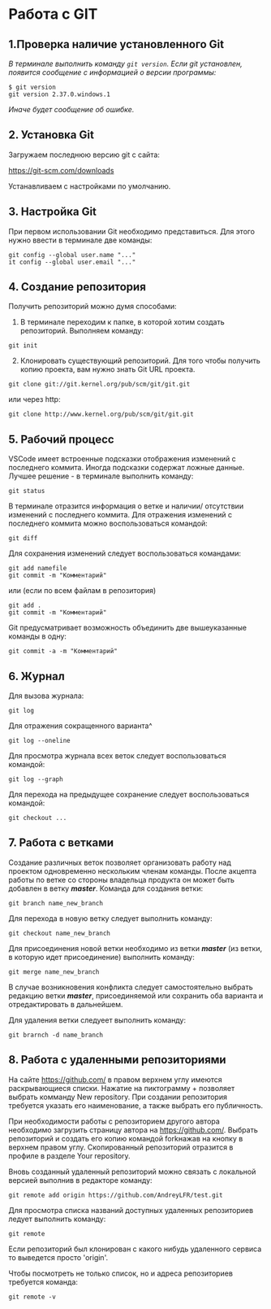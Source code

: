# Работа с GIT
## 1.Проверка наличие установленного Git
*В терминале выполнить команду `git version`.
Если git установлен, появится сообщение с информацией о версии программы:*
```
$ git version
git version 2.37.0.windows.1
```
*Иначе будет сообщение об ошибке.*

## 2. Установка Git
Загружаем последнюю версию git с сайта:

https://git-scm.com/downloads

Устанавливаем с настройками по умолчанию.

## 3. Настройка Git
При первом использовании Git необходимо представиться. Для этого нужно ввести в терминале две команды:
```
git config --global user.name "..."
it config --global user.email "..."
```
## 4. Создание репозитория
Получить репозиторий можно думя способами:
1. В терминале переходим к папке, в которой хотим создать репозиторий. Выполняем команду:
```
git init
```
2. Клонировать существующий репозиторий. Для того чтобы получить копию проекта, вам нужно знать Git URL проекта.
```
git clone git://git.kernel.org/pub/scm/git/git.git
```
или через http:
```
git clone http://www.kernel.org/pub/scm/git/git.git
```


## 5. Рабочий процесс

VSCode имеет встроенные подсказки отображения изменений с последнего коммита. Иногда подсказки содержат ложные данные.
Лучшее решение - в терминале выполнить команду:
```
git status
```
В терминале отразится информация о ветке и наличии/ отсутствии изменений с последнего коммита. Для отражения изменений с последнего коммита можно воспользоваться командой:
```
git diff
```
Для сохранения изменений следует воспользоваться командами:
```
git add namefile
git commit -m "Комментарий"
```
или (если по всем файлам в репозитория)
```
git add .
git commit -m "Комментарий"
```
Git предусматривает возможность объединить две вышеуказанные команды в одну:
```
git commit -a -m "Комментарий"
```

## 6. Журнал
Для вызова журнала:
```
git log
```
Для отражения сокращенного варианта^
```
git log --oneline
```
Для просмотра журнала всех веток следует воспользоваться командой:
```
git log --graph
```

Для перехода на предыдущее сохранение следует воспользоваться командой:
```
git checkout ...
```

## 7. Работа с ветками
Создание различных веток позволяет организовать работу над проектом одновременно нескольким членам команды. После акцепта работы по ветке со стороны владельца продукта он может быть добавлен в ветку __*master*__.
Команда для создания ветки:
```
git branch name_new_branch
```
Для перехода в новую ветку следует выполнить команду:
```
git checkout name_new_branch
```
Для присоединения новой ветки необходимо из ветки **_master_** (из ветки, в которую идет присоединение) выполнить команду:
```
git merge name_new_branch
``` 
В случае возникновения конфликта следует самостоятельно выбрать редакцию ветки __*master*__, присоединяемой или сохранить оба варианта и отредактировать в дальнейшем.

Для удаления ветки следуеет выполнить команду:
```
git brarnch -d name_branch
```
## 8. Работа с удаленными репозиториями

На сайте https://github.com/ в правом верхнем углу имеются раскрывающиеся списки. Нажатие на пиктограмму + позволяет выбрать комманду New repository.
При создании репозитория требуется указать его наименование, а также выбрать его публичность.

При необходимости работы с репозиторием другого автора необходимо загрузить страницу автора на https://github.com/. Выбрать репозиторий и создать его копию командой forkнажав на кнопку в верхнем правом углу. Скопированный репозиторий отразится в профиле в разделе Your repository.

Вновь созданный удаленный репозиторий можно связать с локальной версией выполнив в редакторе команду:
```
git remote add origin https://github.com/AndreyLFR/test.git
```
Для просмотра списка названий доступных удаленных репозиториев ледует выполнить команду:
```
git remote 
```
Если репозиторий был клонирован  с какого нибудь удаленного сервиса то выведется просто 'origin'.

Чтобы посмотреть не только список, но и адреса репозиториев требуется команда:
```
git remote -v
```



